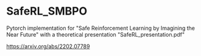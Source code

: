 # SafeRL_SMBPO
Pytorch implementation for "Safe Reinforcement Learning by Imagining the Near Future" with a theoretical presentation "SafeRL_presentation.pdf"

https://arxiv.org/abs/2202.07789
